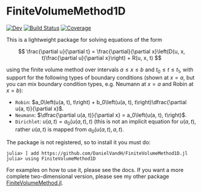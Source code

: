 # FiniteVolumeMethod1D

[![Dev](https://img.shields.io/badge/docs-dev-blue.svg)](https://DanielVandH.github.io/FiniteVolumeMethod1D.jl/dev/)
[![Build Status](https://github.com/DanielVandH/FiniteVolumeMethod1D.jl/actions/workflows/CI.yml/badge.svg?branch=main)](https://github.com/DanielVandH/FiniteVolumeMethod1D.jl/actions/workflows/CI.yml?query=branch%3Amain)
[![Coverage](https://codecov.io/gh/DanielVandH/FiniteVolumeMethod1D.jl/branch/main/graph/badge.svg)](https://codecov.io/gh/DanielVandH/FiniteVolumeMethod1D.jl)

This is a lightweight package for solving equations of the form

$$
\frac{\partial u}{\partial t} = \frac{\partial}{\partial x}\left(D(u, x, t)\frac{\partial u}{\partial x}\right) + R(u, x, t)
$$

using the finite volume method over intervals $a \leq x \leq b$ and $t_0 \leq t \leq t_1$, with support for the following types of boundary conditions (shown at $x = a$, but you can mix boundary condition types, e.g. Neumann at $x=a$ and Robin at $x=b$):

- `Robin`: $a_0\left(u(a, t), t\right) + b_0\left(u(a, t), t\right)\dfrac{\partial u(a, t)}{\partial x}$.
- `Neumann`: $\dfrac{\partial u(a, t)}{\partial x} = a_0\left(u(a, t), t\right)$.
- `Dirichlet`: $u(a, t) = a_0\left(u(a, t), t\right)$ (this is not an implicit equation for $u(a, t)$, rather $u(a, t)$ is mapped from $a_0\left(u(a, t), a, t\right)$.

The package is not registered, so to install it you must do:

```julia-repl
julia> ] add https://github.com/DanielVandH/FiniteVolumeMethod1D.jl
julia> using FiniteVolumeMethod1D
```

For examples on how to use it, please see the docs. If you want a more complete two-dimensional version, please see my other package [FiniteVolumeMethod.jl](https://github.com/DanielVandH/FiniteVolumeMethod.jl).